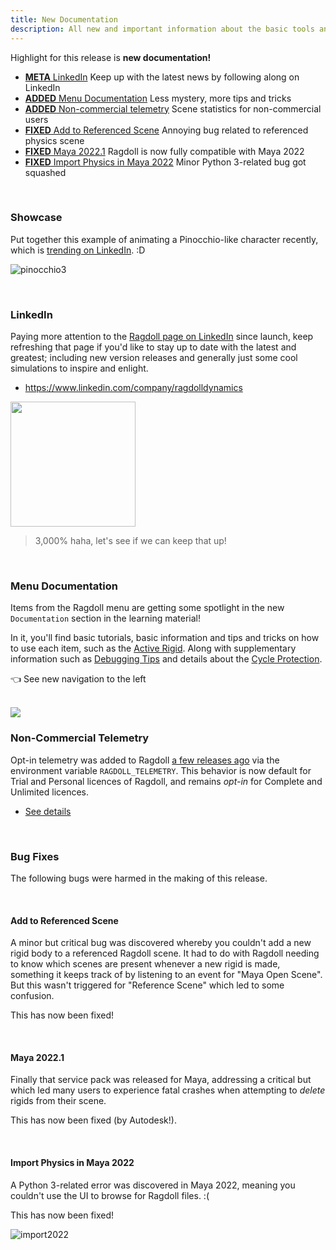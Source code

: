 ```yaml
---
title: New Documentation
description: All new and important information about the basic tools and workflows for Ragdoll
---
```


Highlight for this release is **new documentation!**

- [**META** LinkedIn](#linkedin) Keep up with the latest news by following along on LinkedIn
- [**ADDED** Menu Documentation](#menu-documentation) Less mystery, more tips and tricks
- [**ADDED** Non-commercial telemetry](#non-commercial-telemetry) Scene statistics for non-commercial users
- [**FIXED** Add to Referenced Scene](#add-to-references-scene) Annoying bug related to referenced physics scene
- [**FIXED** Maya 2022.1](#maya-2022-1) Ragdoll is now fully compatible with Maya 2022
- [**FIXED** Import Physics in Maya 2022](#import-physics) Minor Python 3-related bug got squashed

<br>

### Showcase

Put together this example of animating a Pinocchio-like character recently, which is [trending on LinkedIn](https://www.linkedin.com/posts/marcusottosson_traditional-puppeteering-in-maya-activity-6827991669426679808-U_hx). :D

![pinocchio3](https://user-images.githubusercontent.com/2152766/128485473-293a3eb3-66d1-4b0e-afc2-9ba44b7f2a16.gif)

<br>

### LinkedIn

Paying more attention to the [Ragdoll page on LinkedIn](https://www.linkedin.com/company/ragdolldynamics) since launch, keep refreshing that page if you'd like to stay up to date with the latest and greatest; including new version releases and generally just some cool simulations to inspire and enlight.

- https://www.linkedin.com/company/ragdolldynamics

<img width=200 src=https://user-images.githubusercontent.com/2152766/128486695-49502a6d-15b9-4511-881d-6718a3eb0750.png>

> 3,000% haha, let's see if we can keep that up!

<br>

### Menu Documentation

Items from the Ragdoll menu are getting some spotlight in the new `Documentation` section in the learning material!

In it, you'll find basic tutorials, basic information and tips and tricks on how to use each item, such as the [Active Rigid](/guides/active_rigid). Along with supplementary information such as [Debugging Tips](/guides/debugging_tips) and details about the [Cycle Protection](/guides/cycle_protection).

👈 See new navigation to the left

<br>

<img class="poster" src=https://user-images.githubusercontent.com/2152766/128337858-ce19cbeb-be2c-4dc9-a11c-bf49d6736033.png>

<br>

### Non-Commercial Telemetry

Opt-in telemetry was added to Ragdoll [a few releases ago](https://learn.ragdolldynamics.com/releases/2021.06.10/) via the environment variable `RAGDOLL_TELEMETRY`. This behavior is now default for Trial and Personal licences of Ragdoll, and remains *opt-in* for Complete and Unlimited licences.

- [See details](https://learn.ragdolldynamics.com/releases/2021.06.10/)

<br>

### Bug Fixes

The following bugs were harmed in the making of this release.

<br>

#### Add to Referenced Scene

A minor but critical bug was discovered whereby you couldn't add a new rigid body to a referenced Ragdoll scene. It had to do with Ragdoll needing to know which scenes are present whenever a new rigid is made, something it keeps track of by listening to an event for "Maya Open Scene". But this wasn't triggered for "Reference Scene" which led to some confusion.

This has now been fixed!

<br>

#### Maya 2022.1

Finally that service pack was released for Maya, addressing a critical but which led many users to experience fatal crashes when attempting to *delete* rigids from their scene.

This has now been fixed (by Autodesk!).

<br>

#### Import Physics in Maya 2022

A Python 3-related error was discovered in Maya 2022, meaning you couldn't use the UI to browse for Ragdoll files. :(

This has now been fixed!

![import2022](https://user-images.githubusercontent.com/2152766/128342617-29da4986-b6f9-4703-9d3d-c77447642ece.gif)
